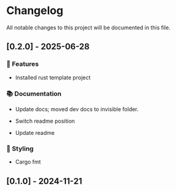 # Changelog

All notable changes to this project will be documented in this file.

## [0.2.0] - 2025-06-28

### 🚀 Features

- Installed rust template project


### 📚 Documentation

- Update docs; moved dev docs to invisible folder.


- Switch readme position


- Update readme


### 🎨 Styling

- Cargo fmt


## [0.1.0] - 2024-11-21

<!-- generated by git-cliff -->
